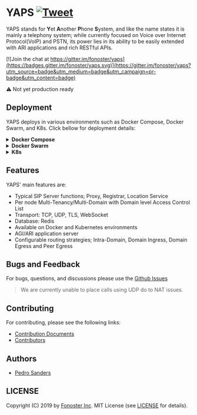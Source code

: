 
# YAPS [![Tweet](https://img.shields.io/twitter/url/http/shields.io.svg?style=social)](https://twitter.com/intent/tweet?text=Programmable%20Voice%20&url=https://github.com/fonoster/yaps&via=fonoster&hashtags=voip,sip,webrtc,telephony)

YAPS stands for **Y**et **A**nother **P**hone **S**ystem, and like the name states it is mainly a telephony system; while currently focused on Voice over Internet Protocol(VoIP) and PSTN, its power lies in its ability to be easily extended with ARI applications and rich RESTful APIs.

[![Join the chat at https://gitter.im/fonoster/yaps](https://badges.gitter.im/fonoster/yaps.svg)](https://gitter.im/fonoster/yaps?utm_source=badge&utm_medium=badge&utm_campaign=pr-badge&utm_content=badge)

:warning: Not yet production ready

## Deployment

YAPS deploys in various environments such as Docker Compose, Docker Swarm, and K8s. Click bellow for deployment details:

<details><summary><b>Docker Compose</b></summary>
<img src="https://github.com/fonoster/yaps/blob/master/docs/images/compose.png" width="120">

You must have docker and docker-compose to run this platform

&#10122; Run using docker-compose

```bash
docker-compose up
```

&#10123; Configure your endpoints

Use the information located on `bootstrap.yml` to configure your sip-phones.
</details>

<details><summary><b>Docker Swarm</b></summary>

<img src="https://github.com/fonoster/yaps/blob/master/docs/images/swarm.png" height="65">

Comming soon...

</details>

<details><summary><b>K8s</b></summary>

<img src="https://github.com/fonoster/yaps/blob/master/docs/images/k8s.png" height="50">

Comming soon...

</details>


## Features

YAPS' main features are:

- Typical SIP Server functions; Proxy, Registrar, Location Service
- Per node Multi-Tenancy/Multi-Domain with Domain level Access Control List
- Transport: TCP, UDP, TLS, WebSocket
- Database: Redis
- Available on Docker and Kubernetes environments
- AGI/ARI application server
- Configurable routing strategies; Intra-Domain, Domain Ingress, Domain Egress and Peer Egress

## Bugs and Feedback

For bugs, questions, and discussions please use the [Github Issues](https://github.com/fonoster/yaps/issues)

> We are currently unable to place calls using UDP do to NAT issues.

## Contributing

For contributing, please see the following links:

 - [Contribution Documents](https://github.com/fonoster/yaps/blob/master/CONTRIBUTING.md)
 - [Contributors](https://github.com/fonoster/yaps/contributors)

## Authors
 - [Pedro Sanders](https://github.com/psanders)

## LICENSE
Copyright (C) 2019 by [Fonoster Inc](https://fonoster.com). MIT License (see [LICENSE](https://github.com/fonoster/yaps/blob/master/LICENSE) for details).
